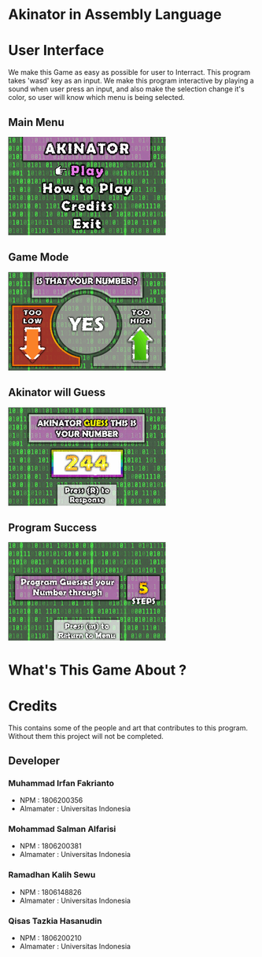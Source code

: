 # Akinator in Assembly Language

# User Interface
We make this Game as easy as possible for user to Interract. This program takes 'wasd' key as an input. We make this program interactive by playing a sound when user press an input, and also make the selection change it's color, so user will know which menu is being selected.
## Main Menu
![](assets/menu/sel1.bmp)
## Game Mode
![](assets/game/choose1.bmp)
## Akinator will Guess
![](assets/num/245.bmp)
## Program Success
![](assets/step/5step.bmp)

# What's This Game About ?

# Credits
This contains some of the people and art that contributes to this program. Without them this project will not be completed. 
## Developer
### Muhammad Irfan Fakrianto
- NPM : 1806200356
- Almamater : Universitas Indonesia
### Mohammad Salman Alfarisi
- NPM : 1806200381
- Almamater : Universitas Indonesia
### Ramadhan Kalih Sewu
- NPM : 1806148826
- Almamater : Universitas Indonesia
### Qisas Tazkia Hasanudin
- NPM : 1806200210
- Almamater : Universitas Indonesia
